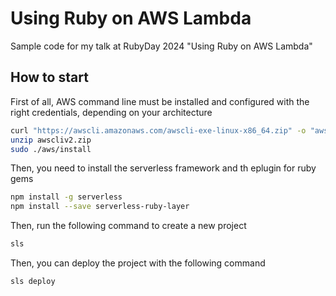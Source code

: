 # Using Ruby on AWS Lambda

Sample code for my talk at RubyDay 2024 "Using Ruby on AWS Lambda"

## How to start

First of all, AWS command line must be installed and configured with the right credentials, depending on your architecture

```bash
curl "https://awscli.amazonaws.com/awscli-exe-linux-x86_64.zip" -o "awscliv2.zip"
unzip awscliv2.zip
sudo ./aws/install
```

Then, you need to install the serverless framework and th eplugin for ruby gems

```bash
npm install -g serverless
npm install --save serverless-ruby-layer
```

Then, run the following command to create a new project

```bash
sls
```

Then, you can deploy the project with the following command

```bash
sls deploy
```




